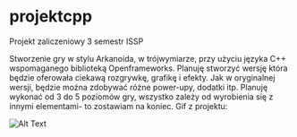 # projektcpp
Projekt zaliczeniowy 3 semestr ISSP


Stworzenie gry w stylu Arkanoida, w trójwymiarze, przy użyciu języka C++ wspomaganego biblioteką Openframeworks.
Planuję stworzyć wersję która będzie oferowała ciekawą rozgrywkę, grafikę i efekty.
Jak w oryginalnej wersji, będzie można zdobywać różne power-upy, dodatki itp.
Planuję wykonać od 3 do 5 poziomów gry, wszystko zależy od wyrobienia się z innymi elementami- to zostawiam na koniec.
Gif z projektu:

![Alt Text](https://j.gifs.com/mOjn8A.gif)
